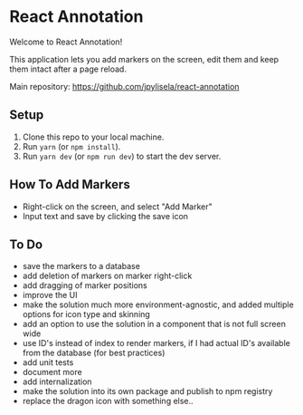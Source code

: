 
# React Annotation

Welcome to React Annotation!

This application lets you add markers on the screen, edit them and keep them intact after a page reload.

Main repository: https://github.com/jpylisela/react-annotation


## Setup

1. Clone this repo to your local machine.
2. Run `yarn` (or `npm install`).
3. Run `yarn dev` (or `npm run dev`) to start the dev server.


## How To Add Markers

- Right-click on the screen, and select "Add Marker"
- Input text and save by clicking the save icon


## To Do

- save the markers to a database
- add deletion of markers on marker right-click
- add dragging of marker positions
- improve the UI
- make the solution much more environment-agnostic, and added multiple options for icon type and skinning
- add an option to use the solution in a component that is not full screen wide
- use ID's instead of index to render markers, if I had actual ID's available from the database (for best practices)
- add unit tests
- document more
- add internalization
- make the solution into its own package and publish to npm registry
- replace the dragon icon with something else..